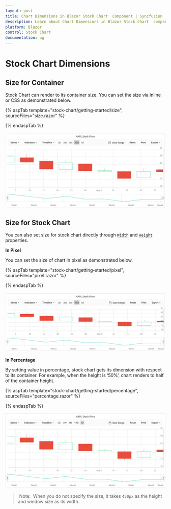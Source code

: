 ```yaml
---
layout: post
title: Chart Dimensions in Blazor Stock Chart  Component | Syncfusion 
description: Learn about Chart Dimensions in Blazor Stock Chart  component of Syncfusion, and more details.
platform: Blazor
control: Stock Chart 
documentation: ug
---
```


# Stock Chart Dimensions

## Size for Container

Stock Chart can render to its container size. You can set the size via inline or CSS as demonstrated below.

{% aspTab template="stock-chart/getting-started/size", sourceFiles="size.razor" %}

{% endaspTab %}

![Size](images/size/size.png)

## Size for Stock Chart

You can also set size for stock chart directly through [`Width`](https://help.syncfusion.com/cr/blazor/Syncfusion.Blazor.Charts.StockChartModel.html#Syncfusion_Blazor_Charts_StockChartModel_Width) and
[`Height`](https://help.syncfusion.com/cr/blazor/Syncfusion.Blazor.Charts.StockChartModel.html#Syncfusion_Blazor_Charts_StockChartModel_Height) properties.

<!-- markdownlint-disable MD036 -->
**In Pixel**
<!-- markdownlint-disable MD036 -->

You can set the size of chart in pixel as demonstrated below.

{% aspTab template="stock-chart/getting-started/pixel", sourceFiles="pixel.razor" %}

{% endaspTab %}

![Size](images/size/size-pixel.png)

**In Percentage**

By setting value in percentage, stock chart gets its dimension with respect to its container. For example,
when the height is ‘50%’, chart renders to half of the container height.

{% aspTab template="stock-chart/getting-started/percentage", sourceFiles="percentage.razor" %}

{% endaspTab %}

![Size](images/size/size-percentage.png)

> Note:  When you do not specify the size, it takes `450px` as the height and window size as its width.